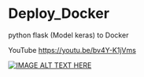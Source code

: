 # Deploy_Docker
python flask (Model keras) to Docker 

YouTube https://youtu.be/bv4Y-K1jVms

[![IMAGE ALT TEXT HERE](https://img.youtube.com/vi/bv4Y-K1jVms/0.jpg)](https://www.youtube.com/watch?v=bv4Y-K1jVms)
